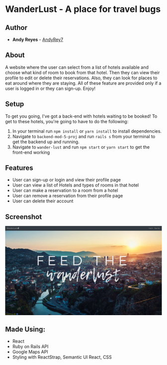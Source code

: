 # WanderLust - A place for travel bugs

## Author

* **Andy Reyes** - [AndyRey7](https://github.com/AndyRey7)

## About
A website where the user can select from a list of hotels available and choose what kind of room to book from that hotel. Then they can view their profile to edit or delete their reservations. Also, they can look for places to eat around where they are staying. All of these feature are provided only if a user is logged in or they can sign-up. Enjoy!

## Setup

To get you going, I've got a back-end with hotels waiting to be booked! To get to these hotels, you're going to have to do the following:

1. In your terminal run `npm install` or `yarn install` to install dependencies.
2. Navigate to `backend-mod-5-proj` and run `rails s` from your terminal to get the backend up and running.
3. Navigate to `wander-lust` and run `npm start` or `yarn start` to get the front-end working


## Features

* User can sign-up or login and view their profile page
* User can view a list of Hotels and types of rooms in that hotel
* User can make a reservation to a room from a hotel
* User can remove a reservation from their profile page
* User can delete their account


## Screenshot

![Image of Homepage](./screenshot/homepage.png)


## Made Using:

* React
* Ruby on Rails API
* Google Maps API
* Styling with ReactStrap, Semantic UI React, CSS
